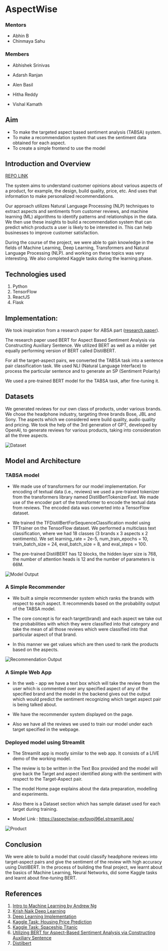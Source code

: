 # AspectWise

### Mentors

- Abhin B
- Chinmaya Sahu

### Members

-  Abhishek Srinivas
    
-  Adarsh Ranjan
    
 - Alen Basil
    
- Hitha Reddy
    
- Vishal Kamath

## Aim

-   To make the targeted aspect based sentiment analysis (TABSA) system.
-   To make a recommendation system that uses the sentiment data obtained for each aspect.
- To create a simple frontend to use the model



## Introduction and Overview
[REPO LINK](https://github.com/csking101/AspectWise)

The system aims to understand customer opinions about various aspects of a product, for example, the design, build quality, price, etc. And uses that information to make personalized recommendations.

 Our approach utilizes Natural Language Processing (NLP) techniques to extract aspects and sentiments from customer reviews, and machine learning (ML) algorithms to identify patterns and relationships in the data. We then use these insights to build a recommendation system that can predict which products a user is likely to be interested in. This can help businesses to improve customer satisfaction.

During the course of the project, we were able to gain knowledge in the fields of Machine Learning, Deep Learning, Transformers and Natural Language Processing (NLP). and working on these topics was very interesting. We also completed Kaggle tasks during the learning phase.

## Technologies used

1. Python
2. TensorFlow
3. ReactJS
4. Flask

## Implementation:
We took inspiration from a research paper for ABSA part ([research paper](https://arxiv.org/pdf/1903.09588v1.pdf)).

The research paper used BERT for Aspect Based Sentiment Analysis via Constructing Auxiliary Sentence. We utilized BERT as well as a milder yet equally performing version of BERT called DistilBERT.

For all the target-aspect pairs, we converted the TABSA task into a sentence pair classification task. We used NLI (Natural Language Interface) to process the particular sentence and to generate an SP (Sentiment Polarity)

We used a pre-trained BERT model for the TABSA task, after fine-tuning it.

## Datasets
We generated reviews for our own class of products, under various brands.
We chose the headphone industry, targeting three brands Bose, JBL and Sony. The aspects which we considered were build quality, audio quality and pricing. We took the help of the 3rd generation of GPT, developed by OpenAI, to generate reviews for various products, taking into consideration all the three aspects.

![Dataset](dataset.png)

## Model and Architecture
### TABSA model

-   We made use of transformers for our model implementation. For encoding of textual data (i.e., reviews) we used a pre-trained tokenizer from the transformers library named DistilBertTokenizerFast. We made use of the encoder part of the transformer to encode the textual data from reviews. The encoded data was converted into a TensorFlow dataset.
    
-   We trained the TFDistilBertForSequenceClassification model using TFTrainer on the TensorFlow dataset. We performed a multiclass text classification, where we had 18 classes (3 brands x 3 aspects x 2 sentiments). We set learning_rate = 2e-5, num_train_epochs = 10, train_batch_size = 24, eval_batch_size = 8, and eval_steps = 100.
    
-   The pre-trained DistilBERT has 12 blocks, the hidden layer size is 768, the number of attention heads is 12 and the number of parameters is 66M.

![Model Output](model_output.jpeg)

### A Simple Recommender
-   We built a simple recommender system which ranks the brands with respect to each aspect. It recommends based on the probability output of the TABSA model.
    
-   The core concept is for each target(brand) and each aspect we take out the probabilities with which they were classified into that category and take the mean of all those reviews which were classified into that particular aspect of that brand.
    
-   In this manner we get values which are then used to rank the products based on the aspects.

![Recommendation Output](recommendation_output.jpeg)

### A Simple Web App
-   In the web - app we have a text box which will take the review from the user which is commented over any specified aspect of any of the specified brand and the model in the backend gives out the output which would predict the sentiment recognizing which target aspect pair is being talked about.
    
-   We have the recommender system displayed on the page.
    
-   Also we have all the reviews we used to train our model under each target specified in the webpage.

### Deployed model using Streamlit  
-   The Streamlit app is mostly similar to the web app. It consists of a LIVE demo of the working model.
-   The review is to be written in the Text Box provided and the model will give back the Target and aspect identified along with the sentiment with respect to the Target-Aspect pair.
-   The model Home page explains about the data preparation, modelling and experiments.
-   Also there is a Dataset section which has sample dataset used for each target during training.

-   Model Link : https://aspectwise-exfqypj96el.streamlit.app/

![Product](product.png)

## Conclusion
We were able to build a model that could classify headphone reviews into target-aspect pairs and give the sentiment of the review with high accuracy using DistilBERT. In the process of building the final project, we learnt about the basics of Machine Learning, Neural Networks, did some Kaggle tasks and learnt about fine-tuning BERT.



## References

1. [Intro to Machine Learning by Andrew Ng](https://shorturl.at/nLT56)
2. [Krish Naik Deep Learning](https://www.youtube.com/watch?v=YFNKnUhm_-s&list=PLZoTAELRMXVPGU70ZGsckrMdr0FteeRUi)
3. [Deep Learning Implementation](https://youtube.com/playlist?list=PLZbbT5o_s2xq7LwI2y8_QtvuXZedL6tQU)
4. [Kaggle Task: Housing Price Prediction](https://www.kaggle.com/datasets/camnugent/california-housing-prices)
5. [Kaggle Task: Spaceship Titanic](https://www.kaggle.com/competitions/spaceship-titanic/)
6. [Utilizing BERT for Aspect-Based Sentiment Analysis via Constructing Auxiliary Sentence](https://arxiv.org/abs/1903.09588)
7. [Distilbert](https://huggingface.co/distilbert-base-uncased)
